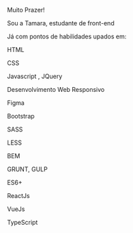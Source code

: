 Muito Prazer!

Sou a Tamara, estudante de front-end

Já com pontos de habilidades upados em:

HTML

CSS

Javascript , JQuery

Desenvolvimento Web Responsivo

Figma

Bootstrap

SASS

LESS

BEM

GRUNT, GULP

ES6+

ReactJs

VueJs

TypeScript


